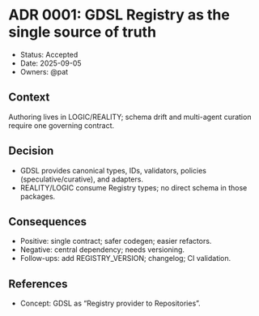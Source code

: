 # ADR 0001: GDSL Registry as the single source of truth

- Status: Accepted
- Date: 2025-09-05
- Owners: @pat

## Context
Authoring lives in LOGIC/REALITY; schema drift and multi-agent curation require one governing contract.

## Decision
- GDSL provides canonical types, IDs, validators, policies (speculative/curative), and adapters.
- REALITY/LOGIC consume Registry types; no direct schema in those packages.

## Consequences
- Positive: single contract; safer codegen; easier refactors.
- Negative: central dependency; needs versioning.
- Follow-ups: add REGISTRY_VERSION; changelog; CI validation.

## References
- Concept: GDSL as “Registry provider to Repositories”.
